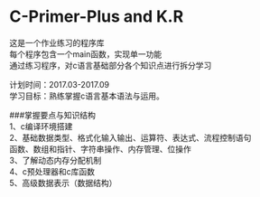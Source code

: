 # C-Primer-Plus and K.R  

这是一个作业练习的程序库  
每个程序包含一个main函数，实现单一功能  
通过练习程序，对c语言基础部分各个知识点进行拆分学习  

计划时间：2017.03-2017.09  
学习目标：熟练掌握c语言基本语法与运用。  

###掌握要点与知识结构  
1、c编译环境搭建  
2、基础数据类型、格式化输入输出、运算符、表达式、流程控制语句  
函数、数组和指针、字符串操作、内存管理、位操作  
3、了解动态内存分配机制  
4、c预处理器和c库函数  
5、高级数据表示（数据结构）  
